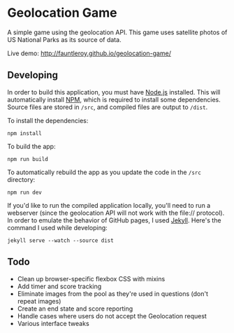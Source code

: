 # Geolocation Game
A simple game using the geolocation API. This game uses satellite photos of US National Parks as its source of data.

Live demo: http://fauntleroy.github.io/geolocation-game/

## Developing

In order to build this application, you must have [Node.js](http://nodejs.org) installed. This will automatically install [NPM](http://npmjs.org), which is required to install some dependencies. Source files are stored in `/src`, and compiled files are output to `/dist`.

To install the dependencies:

```
npm install
```

To build the app:

```
npm run build
```

To automatically rebuild the app as you update the code in the `/src` directory:

```
npm run dev
```

If you'd like to run the compiled application locally, you'll need to run a webserver (since the geolocation API will not work with the file:// protocol). In order to emulate the behavior of GitHub pages, I used [Jekyll](http://jekyllrb.com/). Here's the command I used while developing:

```
jekyll serve --watch --source dist
```

## Todo

- Clean up browser-specific flexbox CSS with mixins
- Add timer and score tracking
- Eliminate images from the pool as they're used in questions (don't repeat images)
- Create an end state and score reporting
- Handle cases where users do not accept the Geolocation request
- Various interface tweaks